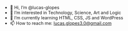 - 👋 Hi, I’m @lucas-glopes
- 👀 I’m interested in Technology, Science, Art and Logic
- 🌱 I’m currently learning HTML, CSS, JS and WordPress
- 📫 How to reach me: lucas.glopes3.0@gmail.com

<!---
lucas-glopes/lucas-glopes is a ✨ special ✨ repository because its `README.md` (this file) appears on your GitHub profile.
You can click the Preview link to take a look at your changes.
--->
